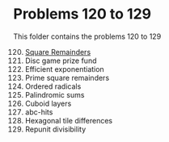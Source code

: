 # Problems 120 to 129

This folder contains the problems 120 to 129

120. [Square Remainders](Problem%20120%20-%20Square%20Remainders/)
121. Disc game prize fund
122. Efficient exponentiation
123. Prime square remainders
124. Ordered radicals
125. Palindromic sums
126. Cuboid layers
127. abc-hits
128. Hexagonal tile differences
129. Repunit divisibility
